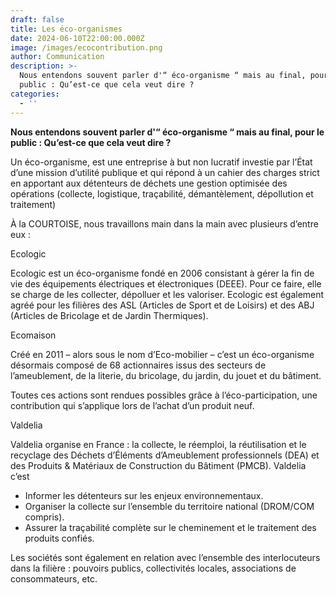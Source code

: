 ```yaml
---
draft: false
title: Les éco-organismes
date: 2024-06-10T22:00:00.000Z
image: /images/ecocontribution.png
author: Communication
description: >-
  Nous entendons souvent parler d'“ éco-organisme “ mais au final, pour le
  public : Qu’est-ce que cela veut dire ?
categories:
  - ''
---
```


**Nous entendons souvent parler d'“ éco-organisme “ mais au final, pour le public : Qu’est-ce que cela veut dire ?**

Un éco-organisme, est une entreprise à but non lucratif investie par l’État d’une mission d’utilité publique et qui répond à un cahier des charges strict en apportant aux détenteurs de déchets une gestion optimisée des opérations (collecte, logistique, traçabilité, démantèlement, dépollution et traitement)

À la COURTOISE, nous travaillons main dans la main avec plusieurs d’entre eux :

Ecologic

Ecologic est un éco-organisme fondé en 2006 consistant à gérer la fin de vie des équipements électriques et électroniques (DEEE). Pour ce faire, elle se charge de les collecter, dépolluer et les valoriser. Ecologic est également agréé pour les filières des ASL (Articles de Sport et de Loisirs) et des ABJ (Articles de Bricolage et de Jardin Thermiques).

Ecomaison

Créé en 2011 – alors sous le nom d’Eco-mobilier – c’est un éco-organisme désormais composé de 68 actionnaires issus des secteurs de l’ameublement, de la literie, du bricolage, du jardin, du jouet et du bâtiment.

Toutes ces actions sont rendues possibles grâce à l’éco-participation, une contribution qui s’applique lors de l’achat d’un produit neuf.

Valdelia

Valdelia organise en France : la collecte, le réemploi, la réutilisation et le recyclage des Déchets d’Éléments d’Ameublement professionnels (DEA) et des Produits & Matériaux de Construction du Bâtiment (PMCB).  Valdelia c’est

* Informer les détenteurs sur les enjeux environnementaux.
* Organiser la collecte sur l’ensemble du territoire national (DROM/COM compris).
* Assurer la traçabilité complète sur le cheminement et le traitement des produits confiés.

Les sociétés sont également en relation avec l’ensemble des interlocuteurs dans la filière : pouvoirs publics, collectivités locales, associations de consommateurs, etc.
